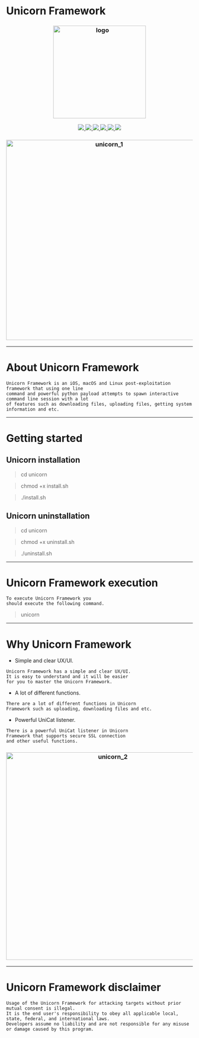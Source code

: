 # Unicorn Framework

<h3 align="center"><img src="https://user-images.githubusercontent.com/54115104/96840541-43f67b00-1453-11eb-9579-97ec826582f9.png" alt="logo" height="250px"></h3>

<p align="center">
  <a href="http://entysec.netlify.app/">
    <img src="https://img.shields.io/badge/EntySec-Ivan%20Nikolsky-blue.svg">
  </a> 
  <a href="https://github.com/EntySec/unicorn/releases">
    <img src="https://img.shields.io/github/release/EntySec/unicorn.svg">
  </a>
  <a href="https://wikipedia.org/wiki/Python_(programming_language)">
    <img src="https://img.shields.io/badge/language-python-blue.svg">
 </a>
  <a href="https://github.com/EntySec/unicorn/issues?q=is%3Aissue+is%3Aclosed">
      <img src="https://img.shields.io/github/issues/EntySec/unicorn.svg">
  </a>
  <a href="https://github.com/EntySec/unicorn/wiki">
      <img src="https://img.shields.io/badge/wiki%20-unicorn-lightgrey.svg">
 </a>
  <a href="https://twitter.com/EntySec">
    <img src="https://img.shields.io/badge/twitter-EntySec-blue.svg">
 </a>
</p>

<h3 align="center"><img src="https://user-images.githubusercontent.com/54115104/98337978-8060d400-201a-11eb-9b33-cad6d5bc4865.png" alt="unicorn_1" height="540px"></h3>

***

# About Unicorn Framework

    Unicorn Framework is an iOS, macOS and Linux post-exploitation framework that using one line 
    command and powerful python payload attempts to spawn interactive command line session with a lot 
    of features such as downloading files, uploading files, getting system information and etc.

***

# Getting started

## Unicorn installation

> cd unicorn

> chmod +x install.sh

> ./install.sh

## Unicorn uninstallation

> cd unicorn

> chmod +x uninstall.sh

> ./uninstall.sh

***

# Unicorn Framework execution

```
To execute Unicorn Framework you
should execute the following command.
```

> unicorn
      
***

# Why Unicorn Framework

* Simple and clear UX/UI.

```
Unicorn Framework has a simple and clear UX/UI. 
It is easy to understand and it will be easier 
for you to master the Unicorn Framework.
```

* A lot of different functions.

```
There are a lot of different functions in Unicorn 
Framework such as uploading, downloading files and etc.
```

* Powerful UniCat listener.

```
There is a powerful UniCat listener in Unicorn 
Framework that supports secure SSL connection 
and other useful functions.
```

<h3 align="center"><img src="https://user-images.githubusercontent.com/54115104/98337988-822a9780-201a-11eb-9527-10027033bbcf.png" alt="unicorn_2" height="560px"></h3>

***
    
# Unicorn Framework disclaimer

```
Usage of the Unicorn Framework for attacking targets without prior mutual consent is illegal.
It is the end user's responsibility to obey all applicable local, state, federal, and international laws.
Developers assume no liability and are not responsible for any misuse or damage caused by this program.
```

